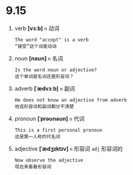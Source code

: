 # 9.15


1. verb **[vɜːb]** `n` 动词
    ```
    The word "accept" is a verb
    “接受”这个词是动词
    ```

2. noun **[naʊn]** `n` 名词
    ```
    Is the word noun or adjective?
    这个单词是名词还是形容词？
    ```

3. adverb **[ˈædvɜːb]** `n` 副词
    ```
    He does not know an adjective from adverb
    他连形容词和副词都分不清楚
    ```

4. pronoun **[ˈprəʊnaʊn]** `n` 代词
    ```
    This is a first personal pronoun
    这是第一人称的代名词
    ```

5. adjective **[ˈædʒɪktɪv]** `n` 形容词 `adj` 形容词的
    ```
    Now observe the adjective
    现在来看看形容词
    ```
